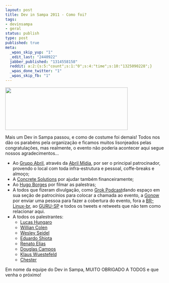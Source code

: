 ```yaml
---
layout: post
title: Dev in Sampa 2011 - Como foi?
tags:
- devinsampa
- geral
status: publish
type: post
published: true
meta:
  _wpas_skip_yup: "1"
  _edit_last: "2440922"
  jabber_published: "1314558158"
  reddit: a:2:{s:5:"count";s:1:"0";s:4:"time";s:10:"1325090228";}
  _wpas_done_twitter: "1"
  _wpas_skip_fb: "1"
---
```

<a href="http://devinsampa.com.br"><img class="aligncenter" title="Logo do Dev in Sampa" src="http://devinsampa.com.br/index_files/logo_dev.jpg" alt="" width="388" height="135" /></a>

Mais um Dev in Sampa passou, e como de costume foi demais! Todos nos dão os parabéns pela organização e ficamos muitos lisonjeados pelas congratulações, mas realmente, o evento não poderia acontecer aqui segue nossos agradecimentos...

* Ao [Grupo Abril](http://www.grupoabril.com.br/), através da [Abril Mídia](http://www.grupoabril.com.br/institucional/editora-abril.shtml), por ser o principal patrocinador, provendo o local com toda infra-estrutura e pessoal, coffe-breaks e almoço;
* A [Concrete Solutions](http://www.concretesolutions.com.br/) por ajudar também financeiramente;
* Ao [Hugo Borges](http://twitter.com/agaelebe) por filmar as palestras;
* A todos que fizeram divulgação, como [Grok Podcast](http://grokpodcast.com/?utm_source=Dev+In+Sampa&amp;utm_campaign=banner)dando espaço em sua seção de patrocínios para colocar a chamada ao evento, a [Gonow](http://www.gonow.com.br/blog) por enviar uma pessoa para fazer a cobertura do evento, fora a [BR-Linux-br](http://br-linux.org/), ao [GURU-SP](http://guru-sp.org/) e todos os tweets e retweets que não tem como relacionar aqui.
* A todos os palestrantes:
	* [Lucas Hungaro](http://twitter.com/lucashungaro)
	* [Willian Colen](http://twitter.com/wcolen)
	* [Wesley Seidel](http://twitter.com/wseidel)
	* [Eduardo Shiota](http://twitter.com/shiota)
	* [Renato Elias](http://twitter.com/renatoelias)
	* [Douglas Campos](http://twitter.com/qmx)
	* [Klaus Wuestefeld](http://twitter.com/klauswuestefeld)
	* [Chester](http://twitter.com/chesterbr)

Em nome da equipe do Dev in Sampa, MUITO OBRIGADO A TODOS e que venha o próximo!
